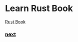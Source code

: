 # Learn Rust Book
[Rust Book](https://doc.rust-lang.org/book/)


### [next](https://doc.rust-lang.org/book/ch13-00-functional-features.html)
